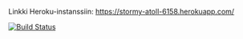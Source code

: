 Linkki Heroku-instanssiin: https://stormy-atoll-6158.herokuapp.com/

[![Build Status](https://travis-ci.org/synyker/weparor-ratebeer.png)](https://travis-ci.org/synyker/weparor-ratebeer)

